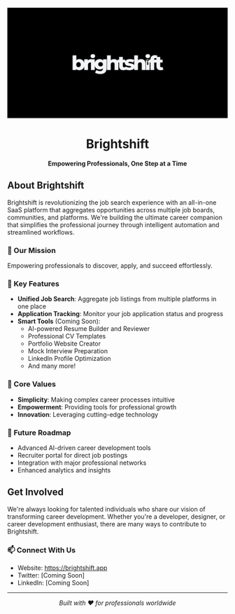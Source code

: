 <p align="center">
  <img src="../profile/logo.jpg" alt="Brightshift Logo">
</p>

<h1 align="center">Brightshift</h1>
<p align="center">
  <strong>Empowering Professionals, One Step at a Time</strong>
</p>

## About Brightshift

Brightshift is revolutionizing the job search experience with an all-in-one SaaS platform that aggregates opportunities across multiple job boards, communities, and platforms. We're building the ultimate career companion that simplifies the professional journey through intelligent automation and streamlined workflows.

### 🎯 Our Mission

Empowering professionals to discover, apply, and succeed effortlessly.

### 🌟 Key Features

- **Unified Job Search**: Aggregate job listings from multiple platforms in one place
- **Application Tracking**: Monitor your job application status and progress
- **Smart Tools** (Coming Soon):
  - AI-powered Resume Builder and Reviewer
  - Professional CV Templates
  - Portfolio Website Creator
  - Mock Interview Preparation
  - LinkedIn Profile Optimization
  - And many more!

### 💫 Core Values

- **Simplicity**: Making complex career processes intuitive
- **Empowerment**: Providing tools for professional growth
- **Innovation**: Leveraging cutting-edge technology

### 🚀 Future Roadmap

- Advanced AI-driven career development tools
- Recruiter portal for direct job postings
- Integration with major professional networks
- Enhanced analytics and insights

## Get Involved

We're always looking for talented individuals who share our vision of transforming career development. Whether you're a developer, designer, or career development enthusiast, there are many ways to contribute to Brightshift.

### 📫 Connect With Us

- Website: https://brightshift.app
- Twitter: [Coming Soon]
- LinkedIn: [Coming Soon]

---

<p align="center">
  <i>Built with ❤️ for professionals worldwide</i>
</p>
